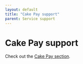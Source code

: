 ```yaml
---
layout: default
title: "Cake Pay support"
parent: Service support
---
```


# Cake Pay support

Check out the [Cake Pay section](/docs/cake-pay/cake-pay).
